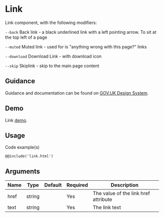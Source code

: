 # Link

Link component, with the following modifiers:

`--back`
Back link - a black underlined link with a left pointing arrow. To sit at the top left of a page

`--muted`
Muted link - used for is "anything wrong with this page?" links

`--download`
Download Link - with download icon

`--skip`
Skiplink - skip to the main page content


## Guidance

Guidance and documentation can be found on [GOV.UK Design System](linkgoeshere).

## Demo

Link [demo](link.html).

## Usage

Code example(s)

```
@@include('link.html')
```

## Arguments

| Name  | Type    | Default | Required  | Description
|---    |---      |---      |---        |---
| href  | string  |         | Yes       | The value of the link href attribute
| text  | string  |         | Yes       | The link text

<!--
## Installation

```
npm install --save @govuk-frontend/link
```
-->
